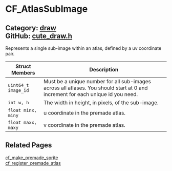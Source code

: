 [//]: # (This file is automatically generated by Cute Framework's docs parser.)
[//]: # (Do not edit this file by hand!)
[//]: # (See: https://github.com/RandyGaul/cute_framework/blob/master/samples/docs_parser.cpp)
[](../header.md ':include')

# CF_AtlasSubImage

Category: [draw](/api_reference?id=draw)  
GitHub: [cute_draw.h](https://github.com/RandyGaul/cute_framework/blob/master/include/cute_draw.h)  
---

Represents a single sub-image within an atlas, defined by a uv coordinate pair.

Struct Members | Description
--- | ---
`uint64_t image_id` | Must be a unique number for all sub-images across all atlases. You should start at 0 and increment for each unique id you need.
`int w, h` | The width in height, in pixels, of the sub-image.
`float minx, miny` | u coordinate in the premade atlas.
`float maxx, maxy` | v coordinate in the premade atlas.

## Related Pages

[cf_make_premade_sprite](/draw/cf_make_premade_sprite.md)  
[cf_register_premade_atlas](/draw/cf_register_premade_atlas.md)  
